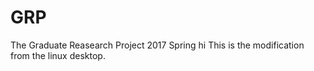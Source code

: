 # GRP
The Graduate Reasearch Project 2017 Spring
hi
This is the modification from the linux desktop.
